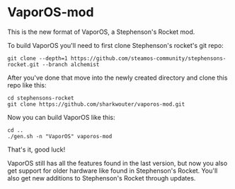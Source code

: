 # VaporOS-mod
This is the new format of VaporOS, a Stephenson's Rocket mod.

To build VaporOS you'll need to first clone Stephenson's rocket's git repo:

    git clone --depth=1 https://github.com/steamos-community/stephensons-rocket.git --branch alchemist

After you've done that move into the newly created directory and clone this repo like this:

    cd stephensons-rocket
    git clone https://github.com/sharkwouter/vaporos-mod.git

Now you can build VaporOS like this:

    cd ..
    ./gen.sh -n "VaporOS" vaporos-mod

That's it, good luck!

VaporOS still has all the features found in the last version, but now you also get support for older hardware like found in Stephenson's Rocket. You'll also get new additions to Stephenson's Rocket through updates.
